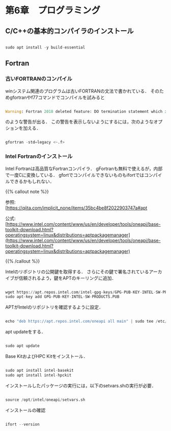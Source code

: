 # 第6章　プログラミング
<!-- ######################################### -->

<!-- =================================== -->
## C/C++の基本的コンパイラのインストール
<!-- =================================== -->
```python

sudo apt install -y build-essential
```
<!-- =================================== -->
## Fortran
<!-- =================================== -->

<!-- ---------------------------------- -->
### 古いFORTRANのコンパイル
<!-- ---------------------------------- -->
winシステム関連のプログラムは古いFORTRANの文法で書かれている．
そのためgfortranやf77コマンドでコンパイルを試みると
```python

Warning: Fortran 2018 deleted feature: DO termination statement which is not END DO or CONTINUE with label 60 at (1)
```

のような警告が出る．
この警告を表示しないようにするには，次のようなオプションを加える．
```python

gfortran -std=legacy <~.f>
```
<!-- ---------------------------------- -->
### Intel Fortranのインストール
<!-- ---------------------------------- -->
Intel Fortranは高品質なFortranコンパイラ．
gFortranも無料で使えるが，内部で一度Cに変換している．
gfortでコンパイルできないものもifortではコンパイルできるかもしれない．

{{% callout note %}}

  参照:  
  [https://qiita.com/implicit_none/items/35bc4be8f2022903747a#apt
<!-- E3%82%92%E7%94%A8%E3%81%84%E3%81%9F%E3%82%A4%E3%83%B3%E3%82%B9%E3%83%88%E3%83%BC%E3%83%AB](https://qiita.com/implicit_none/items/35bc4be8f2022903747a#apt%E3%82%92%E7%94%A8%E3%81%84%E3%81%9F%E3%82%A4%E3%83%B3%E3%82%B9%E3%83%88%E3%83%BC%E3%83%AB)   -->
  公式:  
  [https://www.intel.com/content/www/us/en/developer/tools/oneapi/base-toolkit-download.html?operatingsystem=linux&distributions=aptpackagemanager](https://www.intel.com/content/www/us/en/developer/tools/oneapi/base-toolkit-download.html?operatingsystem=linux&distributions=aptpackagemanager)

{{% /callout %}}



Intelのリポジトリの公開鍵を取得する．
さらにその鍵で署名されているアーカイブが信頼されるよう，鍵をAPTのキーリングに追加．
```python

wget https://apt.repos.intel.com/intel-gpg-keys/GPG-PUB-KEY-INTEL-SW-PRODUCTS.PUB
sudo apt-key add GPG-PUB-KEY-INTEL-SW-PRODUCTS.PUB
```



APTがIntelのリポジトリを確認するように設定．
```python

echo "deb https://apt.repos.intel.com/oneapi all main" | sudo tee /etc/apt/sources.list.d/oneAPI.list
```

apt updateをする．
```python

sudo apt update
```


Base KitおよびHPC Kitをインストール．
```python

sudo apt install intel-basekit
sudo apt install intel-hpckit
```


インストールしたパッケージの実行には，以下のsetvars.shの実行が必要．
```python

source /opt/intel/oneapi/setvars.sh
```


インストールの確認
```python

ifort --version
```
<!-- ######################################### -->
